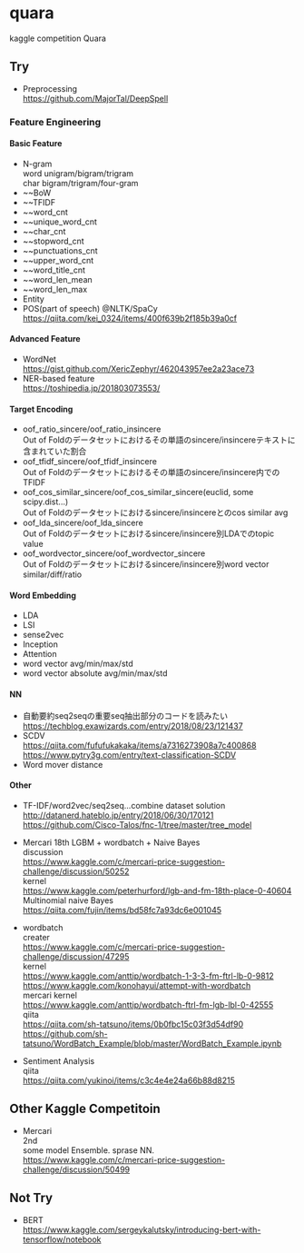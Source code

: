 # quara
kaggle competition Quara

## Try

* Preprocessing  
https://github.com/MajorTal/DeepSpell  
  
### Feature Engineering
#### Basic Feature
* N-gram  
word unigram/bigram/trigram  
char bigram/trigram/four-gram  
* ~~BoW  
* ~~TFIDF  
* ~~word_cnt  
* ~~unique_word_cnt  
* ~~char_cnt  
* ~~stopword_cnt  
* ~~punctuations_cnt  
* ~~upper_word_cnt  
* ~~word_title_cnt  
* ~~word_len_mean  
* ~~word_len_max  
* Entity  
* POS(part of speech) @NLTK/SpaCy  
https://qiita.com/kei_0324/items/400f639b2f185b39a0cf  


#### Advanced Feature
* WordNet  
https://gist.github.com/XericZephyr/462043957ee2a23ace73  
* NER-based feature  
https://toshipedia.jp/201803073553/


#### Target Encoding  
* oof_ratio_sincere/oof_ratio_insincere  
Out of Foldのデータセットにおけるその単語のsincere/insincereテキストに含まれていた割合  
* oof_tfidf_sincere/oof_tfidf_insincere  
Out of Foldのデータセットにおけるその単語のsincere/insincere内でのTFIDF  
* oof_cos_similar_sincere/oof_cos_similar_sincere(euclid, some scipy.dist...)  
Out of Foldのデータセットにおけるsincere/insincereとのcos similar avg  
* oof_lda_sincere/oof_lda_sincere  
Out of Foldのデータセットにおけるsincere/insincere別LDAでのtopic value  
* oof_wordvector_sincere/oof_wordvector_sincere  
Out of Foldのデータセットにおけるsincere/insincere別word vector similar/diff/ratio  

#### Word Embedding  
* LDA  
* LSI  
* sense2vec  
* Inception  
* Attention  
* word vector avg/min/max/std  
* word vector absolute avg/min/max/std  


#### NN
* 自動要約seq2seqの重要seq抽出部分のコードを読みたい  
https://techblog.exawizards.com/entry/2018/08/23/121437  
* SCDV  
https://qiita.com/fufufukakaka/items/a7316273908a7c400868  
https://www.pytry3g.com/entry/text-classification-SCDV  
* Word mover distance  


#### Other
* TF-IDF/word2vec/seq2seq...combine dataset solution  
http://datanerd.hateblo.jp/entry/2018/06/30/170121  
https://github.com/Cisco-Talos/fnc-1/tree/master/tree_model  

* Mercari 18th LGBM + wordbatch + Naive Bayes  
discussion  
https://www.kaggle.com/c/mercari-price-suggestion-challenge/discussion/50252  
kernel  
https://www.kaggle.com/peterhurford/lgb-and-fm-18th-place-0-40604  
Multinomial naive Bayes  
https://qiita.com/fujin/items/bd58fc7a93dc6e001045  

* wordbatch  
creater  
https://www.kaggle.com/c/mercari-price-suggestion-challenge/discussion/47295  
kernel  
https://www.kaggle.com/anttip/wordbatch-1-3-3-fm-ftrl-lb-0-9812  
https://www.kaggle.com/konohayui/attempt-with-wordbatch  
mercari kernel  
https://www.kaggle.com/anttip/wordbatch-ftrl-fm-lgb-lbl-0-42555  
qiita  
https://qiita.com/sh-tatsuno/items/0b0fbc15c03f3d54df90  
https://github.com/sh-tatsuno/WordBatch_Example/blob/master/WordBatch_Example.ipynb  

* Sentiment Analysis  
qiita  
https://qiita.com/yukinoi/items/c3c4e4e24a66b88d8215  

## Other Kaggle Competitoin

* Mercari  
2nd  
some model Ensemble. sprase NN.  
https://www.kaggle.com/c/mercari-price-suggestion-challenge/discussion/50499  

## Not Try

* BERT   
https://www.kaggle.com/sergeykalutsky/introducing-bert-with-tensorflow/notebook  
